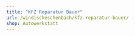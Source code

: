 ```yaml
---
title: "KFZ Reparatur Bauer"
url: /windischeschenbach/kfz-reparatur-bauer/
shop: Autowerkstatt
---
```

